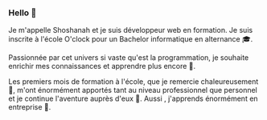 ### Hello 👋

Je m'appelle Shoshanah et je suis développeur web en formation. Je suis inscrite à l'école O'clock pour un Bachelor informatique en alternance <font style="vertical-align: inherit;"><font style="vertical-align: inherit;">🎓</font></font>.

Passionnée par cet univers si vaste qu'est la programmation, je souhaite enrichir mes connaissances et apprendre plus encore 🤩.

Les premiers mois de formation à l'école, que je remercie chaleureusement <font style="vertical-align: inherit;"><font style="vertical-align: inherit;">🙏</font></font>, m'ont énormément apportés tant au niveau professionnel que personnel et je continue l'aventure auprès d'eux 🚀.
Aussi , j'apprends énormément en entreprise 🏢.
<!--
**ShoshanahBarzilai/ShoshanahBarzilai** is a ✨ _special_ ✨ repository because its `README.md` (this file) appears on your GitHub profile.

Here are some ideas to get you started:

- 🔭 I’m currently working on ...
- 🌱 I’m currently learning ...
- 👯 I’m looking to collaborate on ...
- 🤔 I’m looking for help with ...
- 💬 Ask me about ...
- 📫 How to reach me: ...
- 😄 Pronouns: ...
- ⚡ Fun fact: ...
-->
